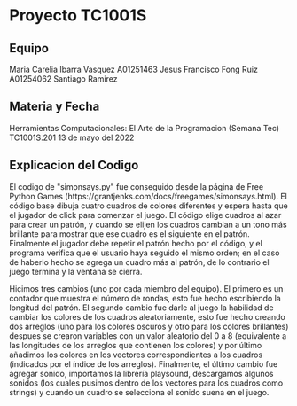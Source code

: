 <h1>Proyecto TC1001S</h1>

<h2>Equipo</h2>
Maria Carelia Ibarra Vasquez A01251463
Jesus Francisco Fong Ruiz A01254062
Santiago Ramirez

<h2>Materia y Fecha</h2>
Herramientas Computacionales: El Arte de la Programacion (Semana Tec) TC1001S.201
13 de mayo del 2022

<h2>Explicacion del Codigo</h2>
El codigo de "simonsays.py" fue conseguido desde la página de Free Python Games (https://grantjenks.com/docs/freegames/simonsays.html). El código base dibuja cuatro cuadros de colores diferentes y espera hasta que el jugador de click para comenzar el juego. El código elige cuadros al azar para crear un patrón, y cuando se elijen los cuadros cambian a un tono más brillante para mostrar que ese cuadro es el siguiente en el patrón. Finalmente el jugador debe repetir el patrón hecho por el código, y el programa verifica que el usuario haya seguido el mismo orden; en el caso de haberlo hecho se agrega un cuadro más al patrón, de lo contrario el juego termina y la ventana se cierra.

Hicimos tres cambios (uno por cada miembro del equipo). El primero es un contador que muestra el número de rondas, esto fue hecho escribiendo la longitud del patrón. El segundo cambio fue darle al juego la habilidad de cambiar los colores de los cuadros aleatoriamente, esto fue hecho creando dos arreglos (uno para los colores oscuros y otro para los colores brillantes) despues se crearon variables con un valor aleatorio del 0 a 8 (equivalente a las longitudes de los arreglos que contienen los colores) y por último añadimos los colores en los vectores correspondientes a los cuadros (indicados por el índice de los arreglos). Finalmente, el último cambio fue agregar sonido, importamos la librería playsound, descargamos algunos sonidos (los cuales pusimos dentro de los vectores para los cuadros como strings) y cuando un cuadro se selecciona el sonido suena en el juego.